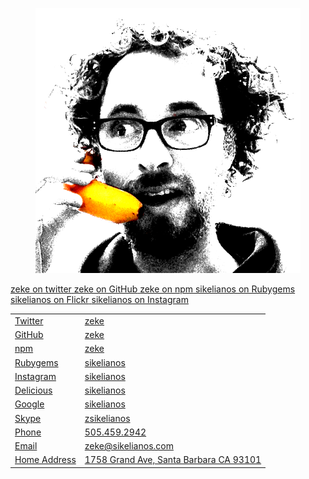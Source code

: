 <!--
title: Contact Me
description: I occupy the internets, and meatspace too
noIndex: true
-->

<link rel="stylesheet" href="https://maxcdn.bootstrapcdn.com/font-awesome/4.4.0/css/font-awesome.min.css">
<link rel="stylesheet" href="https://cdn.jsdelivr.net/devicons/1.8.0/css/devicons.min.css">

<figure>
  <img src="/contact/banana-phone.png">
</figure>

<div id="social-nav">
  <a href="http://twitter.com/zeke" rel="tipsy" title="@zeke on Twitter">
    <span class="fa fa-twitter"></span>
    <span class="text">zeke on twitter</span>
  </a>
  <a href="http://github.com/zeke" rel="tipsy" title="@zeke on GitHub">
    <span class="devicons devicons-github_badge"></span>
    <span class="text">zeke on GitHub</span>
  </a>
  <a href="http://npmjs.com/~zeke" rel="tipsy" title="~zeke on npm">
    <span class="devicons devicons-npm"></span>
    <span class="text">zeke on npm</span>
  </a>
  <a href="https://rubygems.org/profiles/sikelianos" rel="tipsy" title="sikelianos on Rubygems">
    <span class="devicons devicons-ruby_rough"></span>
    <span class="text">sikelianos on Rubygems</span>
  </a>
  <a href="https://www.flickr.com/photos/sikelianos/sets" rel="tipsy" title="sikelianos on Flickr">
    <span class="fa fa-flickr"></span>
    <span class="text">sikelianos on Flickr</span>
  </a>
  <a href="https://www.instagram.com/sikelianos/" rel="tipsy" title="sikelianos on Instagram">
    <span class="fa fa-instagram"></span>
    <span class="text">sikelianos on Instagram</span>
  </a>
</div>

<table class="table-ruled table-key-value table-hover-rows">
  <tr>
    <td><a href="https://twitter.com/zeke">Twitter</a></td>
    <td><a href="https://twitter.com/zeke">zeke</a></td>
  </tr>
  <tr>
    <td><a href="https://github.com/zeke">GitHub</a></td>
    <td><a href="https://github.com/zeke">zeke</a></td>
  </tr>
  <tr>
    <td><a href="https://npmjs.com/~zeke">npm</a></td>
    <td><a href="https://npmjs.com/~zeke">zeke</a></td>
  </tr>
  <tr>
    <td><a href="https://rubygems.org/profiles/sikelianos">Rubygems</a></td>
    <td><a href="https://rubygems.org/profiles/sikelianos">sikelianos</a></td>
  </tr>
  <tr>
    <td><a href="http://instagram.com/sikelianos">Instagram</a></td>
    <td><a href="http://instagram.com/sikelianos">sikelianos</a></td>
  </tr>
  <tr>
    <td><a href="http://delicious.com/sikelianos">Delicious</a></td>
    <td><a href="http://delicious.com/sikelianos">sikelianos</a></td>
  </tr>
  <tr>
  <td><a href="https://plus.google.com/117558019991929254904/posts">Google</a></td>
  <td><a href="https://plus.google.com/117558019991929254904/posts">sikelianos</a></td>
  </tr>
  <tr>
    <td><a href="skype:zsikelianos?chat">Skype</a>
    <td><a href="skype:zsikelianos?chat">zsikelianos</a>
  </tr>
  <tr>
    <td><a href="tel:+15054592942">Phone</a></td>
    <td><a href="tel:+15054592942">505.459.2942</a></td>
  </tr>
  <tr>
    <td><a href="mailto:zeke@sikelianos.com">Email</a></td>
    <td><a href="mailto:zeke@sikelianos.com">zeke@sikelianos.com</a></td>
  </tr>
  <tr>
    <td><a href="https://goo.gl/82RiZD">Home Address</a></td>
    <td><a href="https://goo.gl/82RiZD">1758 Grand Ave, Santa Barbara CA 93101</a></td>
  </tr>
</table>
